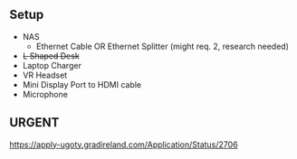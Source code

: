 ## Setup
- NAS
	- Ethernet Cable
	  OR
	  Ethernet Splitter (might req. 2, research needed)
- ~~L Shaped Desk~~
- Laptop Charger
- VR Headset
- Mini Display Port to HDMI cable
- Microphone
  
  
## URGENT
https://apply-ugoty.gradireland.com/Application/Status/2706

